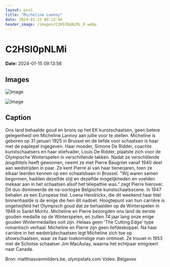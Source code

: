 ```yaml
---
layout: post
title: "Micheline Lannoy"
date: 2024-01-15 09:13:56
header_image: /images/C2HSI0pNLMi_0.webp
---
```


# C2HSI0pNLMi

**Date:** 2024-01-15 09:13:56

## Images

![Image](/zij.was.eens/images/C2HSI0pNLMi_0.webp)

![Image](/zij.was.eens/images/C2HSI0pNLMi_1.jpg)

## Caption

Ons land behaalde goud en brons op het EK kunstschaatsen, geen betere gelegenheid om Micheline Lannoy aan jullie voor te stellen. Micheline is geboren op 31 januari 1925 in Brussel en de liefde voor schaatsen is haar met de paplepel ingegeven. Haar moeder, Simone De Ridder, coachte kunstschaatsers en haar stiefvader, Louis De Ridder, plaatste zich voor de Olympische Winterspelen in verschillende takken. Nadat ze verschillende jeugdtitels heeft gewonnen, neemt ze met Pierre Baugniet vanaf 1940 deel aan wedstrijden in paar. Ze kent Pierre al van haar tienerjaren, toen ze elkaar leerden kennen op een schaatsbaan in Brussel. "Wij waren samen begonnen, hadden dezelfde stijl en dezelfde mogelijkheden en voelden mekaar aan in het schaatsen alsof het telepathie was.” zegt Pierre hierover. Dit duo domineerde de na-oorlogse Belgische kunstschaatsscene. In 1947 behalen ze een Europese titel. Loena Hendrickx, die dit weekend haar titel binnenhaalde is de enige die hen dit nadoet. Hoogtepunt van hun carrière is ongetwijfeld het Olympisch goud dat ze behaalden op de Winterspelen in 1948 in Sankt Moritz. Micheline en Pierre bezorgden ons land de eerste gouden medaille op de Winterspelen, en zullen 74 jaar lang onze enige gouden Wintermedailles ooit zijn. Helaas geen 'The Cutting Edge' type romantisch verhaal: Micheline en Pierre zijn geen liefdeskoppel. Na haar carrière in het wedstrijdschaatsen legt Micheline zich toe op showschaatsen, waar ze haar toekomstige man ontmoet. Ze trouwt in 1953 met de Schotse schaatser Jim MacAulay, waarna het echtpaar emigreert naar Canada. 

Bron: matthiasvanmilders.be, olympstats.com
Video: Belgavox

